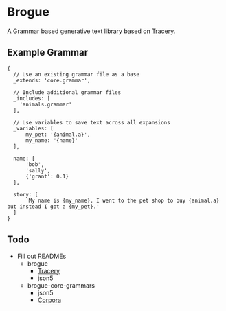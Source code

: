 # Brogue

A Grammar based generative text library based on [Tracery](https://github.com/galaxykate/tracery).


## Example Grammar
```
{
  // Use an existing grammar file as a base
  _extends: 'core.grammar',

  // Include additional grammar files
  _includes: [
    'animals.grammar'
  ],
  
  // Use variables to save text across all expansions
  _variables: [
      my_pet: '{animal.a}',
      my_name: '{name}'
  ],

  name: [
      'bob',
      'sally',
      {'grant': 0.1}
  ],

  story: [
      'My name is {my_name}. I went to the pet shop to buy {animal.a} but instead I got a {my_pet}.'
  ]
}
```

## Todo
* Fill out READMEs
    * brogue
        * [Tracery](https://github.com/galaxykate/tracery)
        * json5
    * brogue-core-grammars
        * json5
        * [Corpora](https://github.com/dariusk/corpora/tree/master/data)